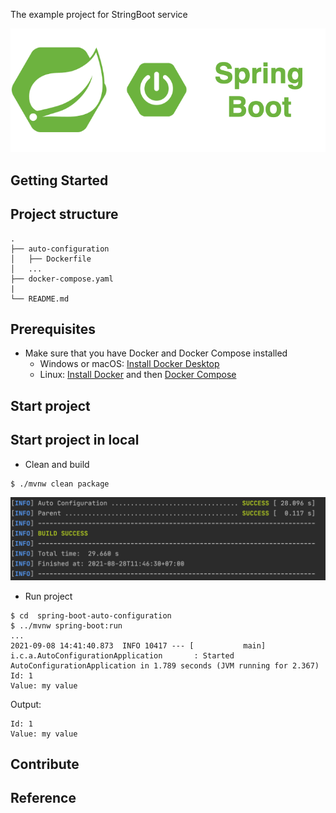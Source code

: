 The example project for StringBoot service

<div align="center">
    <img src="./assets/images/spring_boot_icon.png"/>
</div>

## Getting Started

## Project structure
```
.
├── auto-configuration
│   ├── Dockerfile
│   ...
├── docker-compose.yaml
|
└── README.md
```

## Prerequisites
- Make sure that you have Docker and Docker Compose installed
  - Windows or macOS:
    [Install Docker Desktop](https://www.docker.com/get-started)
  - Linux: [Install Docker](https://www.docker.com/get-started) and then
    [Docker Compose](https://github.com/docker/compose)

## Start project
## Start project in local

- Clean and build
```shell script
$ ./mvnw clean package
```

![Build](./assets/images/build.png)

- Run project

```shell script
$ cd  spring-boot-auto-configuration
$ ../mvnw spring-boot:run
...
2021-09-08 14:41:40.873  INFO 10417 --- [           main] i.c.a.AutoConfigurationApplication       : Started AutoConfigurationApplication in 1.789 seconds (JVM running for 2.367)
Id: 1
Value: my value
```

Output:

```
Id: 1
Value: my value
```

## Contribute

## Reference